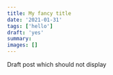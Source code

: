 ```yaml
---
title: My fancy title
date: '2021-01-31'
tags: ['hello']
draft: 'yes'
summary:
images: []
---
```


Draft post which should not display
